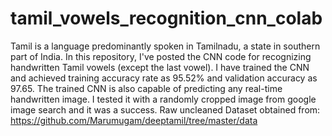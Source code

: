 # tamil_vowels_recognition_cnn_colab
Tamil is a language predominantly spoken in Tamilnadu, a state in southern part of India. In this repository, I've posted the CNN code for recognizing handwritten Tamil vowels (except the last vowel). I have trained the CNN and achieved training accuracy rate as 95.52% and validation accuracy as 97.65. The trained CNN is also capable of predicting any real-time handwritten image. I tested it with a randomly cropped image from google image search and it was a success.
Raw uncleaned Dataset obtained from: https://github.com/Marumugam/deeptamil/tree/master/data
